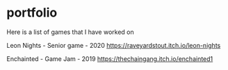 # portfolio

Here is a list of games that I have worked on

Leon Nights - Senior game - 2020
https://raveyardstout.itch.io/leon-nights

Enchainted - Game Jam - 2019
https://thechaingang.itch.io/enchainted1

